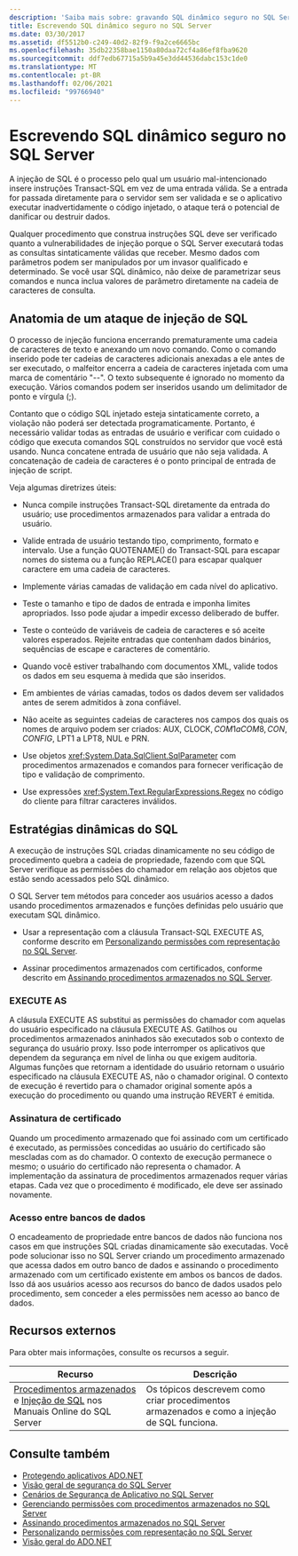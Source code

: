 ```yaml
---
description: 'Saiba mais sobre: gravando SQL dinâmico seguro no SQL Server'
title: Escrevendo SQL dinâmico seguro no SQL Server
ms.date: 03/30/2017
ms.assetid: df5512b0-c249-40d2-82f9-f9a2ce6665bc
ms.openlocfilehash: 35db22358bae1150a80daa72cf4a86ef8fba9620
ms.sourcegitcommit: ddf7edb67715a5b9a45e3dd44536dabc153c1de0
ms.translationtype: MT
ms.contentlocale: pt-BR
ms.lasthandoff: 02/06/2021
ms.locfileid: "99766940"
---
```

# <a name="writing-secure-dynamic-sql-in-sql-server"></a>Escrevendo SQL dinâmico seguro no SQL Server

A injeção de SQL é o processo pelo qual um usuário mal-intencionado insere instruções Transact-SQL em vez de uma entrada válida. Se a entrada for passada diretamente para o servidor sem ser validada e se o aplicativo executar inadvertidamente o código injetado, o ataque terá o potencial de danificar ou destruir dados.  
  
 Qualquer procedimento que construa instruções SQL deve ser verificado quanto a vulnerabilidades de injeção porque o SQL Server executará todas as consultas sintaticamente válidas que receber. Mesmo dados com parâmetros podem ser manipulados por um invasor qualificado e determinado. Se você usar SQL dinâmico, não deixe de parametrizar seus comandos e nunca inclua valores de parâmetro diretamente na cadeia de caracteres de consulta.  
  
## <a name="anatomy-of-a-sql-injection-attack"></a>Anatomia de um ataque de injeção de SQL  

 O processo de injeção funciona encerrando prematuramente uma cadeia de caracteres de texto e anexando um novo comando. Como o comando inserido pode ter cadeias de caracteres adicionais anexadas a ele antes de ser executado, o malfeitor encerra a cadeia de caracteres injetada com uma marca de comentário "--". O texto subsequente é ignorado no momento da execução. Vários comandos podem ser inseridos usando um delimitador de ponto e vírgula (;).  
  
 Contanto que o código SQL injetado esteja sintaticamente correto, a violação não poderá ser detectada programaticamente. Portanto, é necessário validar todas as entradas de usuário e verificar com cuidado o código que executa comandos SQL construídos no servidor que você está usando. Nunca concatene entrada de usuário que não seja validada. A concatenação de cadeia de caracteres é o ponto principal de entrada de injeção de script.  
  
 Veja algumas diretrizes úteis:  
  
- Nunca compile instruções Transact-SQL diretamente da entrada do usuário; use procedimentos armazenados para validar a entrada do usuário.  
  
- Valide entrada de usuário testando tipo, comprimento, formato e intervalo. Use a função QUOTENAME() do Transact-SQL para escapar nomes do sistema ou a função REPLACE() para escapar qualquer caractere em uma cadeia de caracteres.  
  
- Implemente várias camadas de validação em cada nível do aplicativo.  
  
- Teste o tamanho e tipo de dados de entrada e imponha limites apropriados. Isso pode ajudar a impedir excesso deliberado de buffer.  
  
- Teste o conteúdo de variáveis de cadeia de caracteres e só aceite valores esperados. Rejeite entradas que contenham dados binários, sequências de escape e caracteres de comentário.  
  
- Quando você estiver trabalhando com documentos XML, valide todos os dados em seu esquema à medida que são inseridos.  
  
- Em ambientes de várias camadas, todos os dados devem ser validados antes de serem admitidos à zona confiável.  
  
- Não aceite as seguintes cadeias de caracteres nos campos dos quais os nomes de arquivo podem ser criados: AUX, CLOCK$, COM1 a COM8, CON, CONFIG$, LPT1 a LPT8, NUL e PRN.  
  
- Use objetos <xref:System.Data.SqlClient.SqlParameter> com procedimentos armazenados e comandos para fornecer verificação de tipo e validação de comprimento.  
  
- Use expressões <xref:System.Text.RegularExpressions.Regex> no código do cliente para filtrar caracteres inválidos.  
  
## <a name="dynamic-sql-strategies"></a>Estratégias dinâmicas do SQL  

 A execução de instruções SQL criadas dinamicamente no seu código de procedimento quebra a cadeia de propriedade, fazendo com que SQL Server verifique as permissões do chamador em relação aos objetos que estão sendo acessados pelo SQL dinâmico.  
  
 O SQL Server tem métodos para conceder aos usuários acesso a dados usando procedimentos armazenados e funções definidas pelo usuário que executam SQL dinâmico.  
  
- Usar a representação com a cláusula Transact-SQL EXECUTE AS, conforme descrito em [Personalizando permissões com representação no SQL Server](customizing-permissions-with-impersonation-in-sql-server.md).  
  
- Assinar procedimentos armazenados com certificados, conforme descrito em [Assinando procedimentos armazenados no SQL Server](signing-stored-procedures-in-sql-server.md).  
  
### <a name="execute-as"></a>EXECUTE AS  

 A cláusula EXECUTE AS substitui as permissões do chamador com aquelas do usuário especificado na cláusula EXECUTE AS. Gatilhos ou procedimentos armazenados aninhados são executados sob o contexto de segurança do usuário proxy. Isso pode interromper os aplicativos que dependem da segurança em nível de linha ou que exigem auditoria. Algumas funções que retornam a identidade do usuário retornam o usuário especificado na cláusula EXECUTE AS, não o chamador original. O contexto de execução é revertido para o chamador original somente após a execução do procedimento ou quando uma instrução REVERT é emitida.  
  
### <a name="certificate-signing"></a>Assinatura de certificado  

 Quando um procedimento armazenado que foi assinado com um certificado é executado, as permissões concedidas ao usuário do certificado são mescladas com as do chamador. O contexto de execução permanece o mesmo; o usuário do certificado não representa o chamador. A implementação da assinatura de procedimentos armazenados requer várias etapas. Cada vez que o procedimento é modificado, ele deve ser assinado novamente.  
  
### <a name="cross-database-access"></a>Acesso entre bancos de dados  

 O encadeamento de propriedade entre bancos de dados não funciona nos casos em que instruções SQL criadas dinamicamente são executadas. Você pode solucionar isso no SQL Server criando um procedimento armazenado que acessa dados em outro banco de dados e assinando o procedimento armazenado com um certificado existente em ambos os bancos de dados. Isso dá aos usuários acesso aos recursos do banco de dados usados pelo procedimento, sem conceder a eles permissões nem acesso ao banco de dados.  
  
## <a name="external-resources"></a>Recursos externos  

 Para obter mais informações, consulte os recursos a seguir.  
  
|Recurso|Descrição|  
|--------------|-----------------|  
|[Procedimentos armazenados](/sql/relational-databases/stored-procedures/stored-procedures-database-engine) e [Injeção de SQL](/sql/relational-databases/security/sql-injection) nos Manuais Online do SQL Server|Os tópicos descrevem como criar procedimentos armazenados e como a injeção de SQL funciona.|  
  
## <a name="see-also"></a>Consulte também

- [Protegendo aplicativos ADO.NET](../securing-ado-net-applications.md)
- [Visão geral de segurança do SQL Server](overview-of-sql-server-security.md)
- [Cenários de Segurança de Aplicativo no SQL Server](application-security-scenarios-in-sql-server.md)
- [Gerenciando permissões com procedimentos armazenados no SQL Server](managing-permissions-with-stored-procedures-in-sql-server.md)
- [Assinando procedimentos armazenados no SQL Server](signing-stored-procedures-in-sql-server.md)
- [Personalizando permissões com representação no SQL Server](customizing-permissions-with-impersonation-in-sql-server.md)
- [Visão geral do ADO.NET](../ado-net-overview.md)
